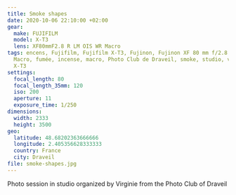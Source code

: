 ```yaml
---
title: Smoke shapes
date: 2020-10-06 22:10:00 +02:00
gear:
  make: FUJIFILM
  model: X-T3
  lens: XF80mmF2.8 R LM OIS WR Macro
tags: encens, Fujifilm, Fujifilm X-T3, Fujinon, Fujinon XF 80 mm f/2.8 LM OIS WR
  Macro, fumée, incense, macro, Photo Club de Draveil, smoke, studio, volute,
  X-T3
settings:
  focal_length: 80
  focal_length_35mm: 120
  iso: 200
  aperture: 11
  exposure_time: 1/250
dimensions:
  width: 2333
  height: 3500
geo:
  latitude: 48.68202363666666
  longitude: 2.405356628333333
  country: France
  city: Draveil
file: smoke-shapes.jpg
---
```


Photo session in studio organized by Virginie from the Photo Club of Draveil
